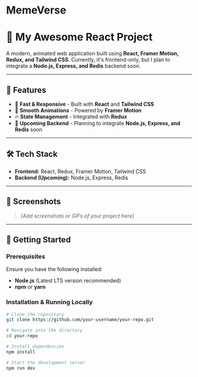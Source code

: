 # MemeVerse
# 🚀 My Awesome React Project

A modern, animated web application built using **React, Framer Motion, Redux, and Tailwind CSS**. Currently, it's frontend-only, but I plan to integrate a **Node.js, Express, and Redis** backend soon.

---

## 🌟 Features

- 🚀 **Fast & Responsive** - Built with **React** and **Tailwind CSS**
- 🎨 **Smooth Animations** - Powered by **Framer Motion**
- 🔥 **State Management** - Integrated with **Redux**
- 🔄 **Upcoming Backend** - Planning to integrate **Node.js, Express, and Redis** soon

---

## 🛠️ Tech Stack

- **Frontend:** React, Redux, Framer Motion, Tailwind CSS
- **Backend (Upcoming):** Node.js, Express, Redis

---

## 📸 Screenshots

> _[Add screenshots or GIFs of your project here]_

---

## 🚀 Getting Started

### Prerequisites

Ensure you have the following installed:

- **Node.js** (Latest LTS version recommended)
- **npm** or **yarn**

### Installation & Running Locally

```bash
# Clone the repository
git clone https://github.com/your-username/your-repo.git

# Navigate into the directory
cd your-repo

# Install dependencies
npm install

# Start the development server
npm run dev
